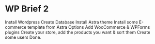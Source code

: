 # WP Brief 2

Install Wordpress
Create Database
Install Astra theme
Install some E-commerce template from Astra Options
Add WooCommerce & WPForms plugins
Create your store, add the products you want & sort them
Create some users
Done.
